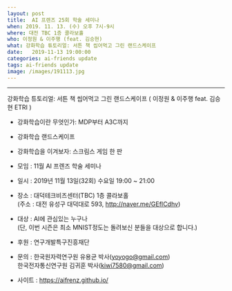 ```yaml
---
layout: post
title:  AI 프렌즈 25회 학술 세미나
when: 2019. 11. 13. (수) 오후 7시-9시
where: 대전 TBC 1층 콜라보홀
who: 이정원 & 이주행 (feat. 김승현)
what: 강화학습 튜토리얼: 서튼 책 씹어먹고 그린 랜드스케이프
date:   2019-11-13 19:00:00
categories: ai-friends update
tags: ai-friends update
image: /images/191113.jpg
---
```

***  
강화학습 튜토리얼: 서튼 책 씹어먹고 그린 랜드스케이프 ( 이정원 & 이주행 feat. 김승현 ETRI )  
- 강화학습이란 무엇인가: MDP부터 A3C까지  
- 강화학습 랜드스케이프  
- 강화학습을 이겨보자: 스크림스 게임 한 판  



- 모임 : 11월 AI 프렌즈 학술 세미나  
- 일시 : 2019년 11월 13일(32회) 수요일 19:00 ~ 21:00  
- 장소 : 대덕테크비즈센터(TBC) 1층 콜라보홀  
(주소 : 대전 유성구 대덕대로 593, http://naver.me/GEfICdhv)  
- 대상 : AI에 관심있는 누구나  
             (단, 이번 시즌은 최소 MNIST정도는 돌려보신 분들을 대상으로 합니다.)  



- 후원 : 연구개발특구진흥재단  
- 문의 : 한국원자력연구원 유용균 박사(yoyogo@gmail.com)  
             한국전자통신연구원 김귀훈 박사(kiwi7580@gmail.com)  
- 사이트 : https://aifrenz.github.io/ 
